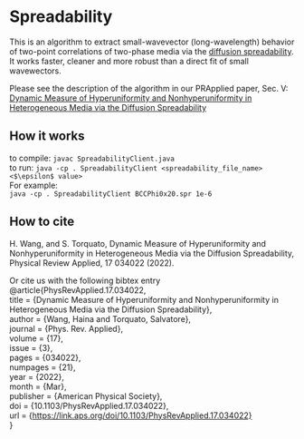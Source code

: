 # Spreadability
This is an algorithm to extract small-wavevector (long-wavelength) behavior of two-point correlations of two-phase media via the [diffusion spreadability](https://journals.aps.org/pre/abstract/10.1103/PhysRevE.104.054102). It works faster, cleaner and more robust than a direct fit of small wavewectors.

Please see the description of the algorithm in our PRApplied paper, Sec. V:
[Dynamic Measure of Hyperuniformity and Nonhyperuniformity in Heterogeneous Media via the Diffusion Spreadability](https://journals.aps.org/prapplied/abstract/10.1103/PhysRevApplied.17.034022)

## How it works
to compile: `javac SpreadabilityClient.java`  
to run: `java -cp . SpreadabilityClient <spreadability_file_name> <$\epsilon$ value>`  
For example:  
`java -cp . SpreadabilityClient BCCPhi0x20.spr 1e-6`  

## How to cite
H. Wang, and S. Torquato, Dynamic Measure of Hyperuniformity and Nonhyperuniformity in Heterogeneous Media via the Diffusion Spreadability, Physical Review Applied, 17 034022 (2022).  

Or cite us with the following bibtex entry  
@article{PhysRevApplied.17.034022,  
  title = {Dynamic Measure of Hyperuniformity and Nonhyperuniformity in Heterogeneous Media via the Diffusion Spreadability},  
  author = {Wang, Haina and Torquato, Salvatore},  
  journal = {Phys. Rev. Applied},  
  volume = {17},  
  issue = {3},  
  pages = {034022},  
  numpages = {21},  
  year = {2022},  
  month = {Mar},  
  publisher = {American Physical Society},  
  doi = {10.1103/PhysRevApplied.17.034022},  
  url = {https://link.aps.org/doi/10.1103/PhysRevApplied.17.034022}  
}  

